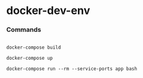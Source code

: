 # docker-dev-env

### Commands

```

docker-compose build

docker-compose up

docker-compose run --rm --service-ports app bash

```
